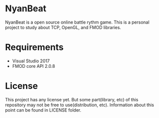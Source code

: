 # NyanBeat

NyanBeat is a open source online battle rythm game. This is a personal project to study about TCP, OpenGL, and FMOD libraries.

# Requirements

- Visual Studio 2017
- FMOD core API 2.0.8

# License

This project has any license yet. But some part(library, etc) of this repository may not be free to use(distribution, etc). Information about this point can be found in LICENSE folder.